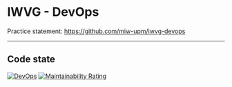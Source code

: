 # IWVG - DevOps

Practice statement: https://github.com/miw-upm/iwvg-devops

---

## Code state

[![DevOps](https://github.com/miw-upm/iwvg-devops/actions/workflows/test-sonar.yml/badge.svg)](https://github.com/alvaroavilesr/iwvg-devops-aviles-alvaro/actions/workflows/test-sonar.yml)
[![Maintainability Rating](https://sonarcloud.io/api/project_badges/measure?project=alvaroavilesr_iwvg-devops-aviles-alvaro2&metric=sqale_rating)](https://sonarcloud.io/dashboard?id=alvaroavilesr_iwvg-devops-aviles-alvaro2)